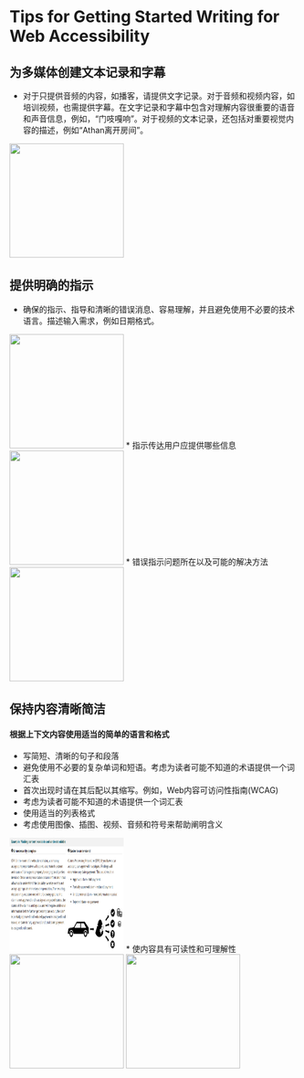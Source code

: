 # Tips for Getting Started Writing for Web Accessibility

## 为多媒体创建文本记录和字幕
- 对于只提供音频的内容，如播客，请提供文字记录。对于音频和视频内容，如培训视频，也需提供字幕。在文字记录和字幕中包含对理解内容很重要的语音和声音信息，例如，“门吱嘎响”。对于视频的文本记录，还包括对重要视觉内容的描述，例如“Athan离开房间”。
<img src="transcripts and captions.jpeg" width=200 height=200  />

## 提供明确的指示
- 确保的指示、指导和清晰的错误消息、容易理解，并且避免使用不必要的技术语言。描述输入需求，例如日期格式。
<img src="instruction1.jpeg" width=200 height=200  />
* 指示传达用户应提供哪些信息
<img src="instruction2.jpeg" width=200 height=200  />
* 错误指示问题所在以及可能的解决方法
<img src="instruction3.jpeg" width=200 height=200  />


## 保持内容清晰简洁
#### 根据上下文内容使用适当的简单的语言和格式
- 写简短、清晰的句子和段落
- 避免使用不必要的复杂单词和短语。考虑为读者可能不知道的术语提供一个词汇表
- 首次出现时请在其后配以其缩写。例如，Web内容可访问性指南(WCAG)
- 考虑为读者可能不知道的术语提供一个词汇表
- 使用适当的列表格式
- 考虑使用图像、插图、视频、音频和符号来帮助阐明含义
<img src="https://github.com/jiayiup/Web_Operations/blob/master/Keep1.png" width=200 height=200  />
* 使内容具有可读性和可理解性
<img src="Keep2.jpeg" width=200 height=200  />
<img src="learnmore.jpeg" width=200 height=200  />


